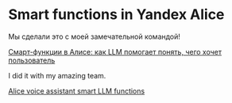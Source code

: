 # Smart functions in Yandex Alice

Мы сделали это с моей замечательной командой! 

[Смарт-функции в Алисе: как LLM помогает понять, чего хочет пользователь](https://habr.com/ru/companies/yandex/articles/865738/)


I did it with my amazing team. 

[Alice voice assistant smart LLM functions](https://habr.com/ru/companies/yandex/articles/865738/)
